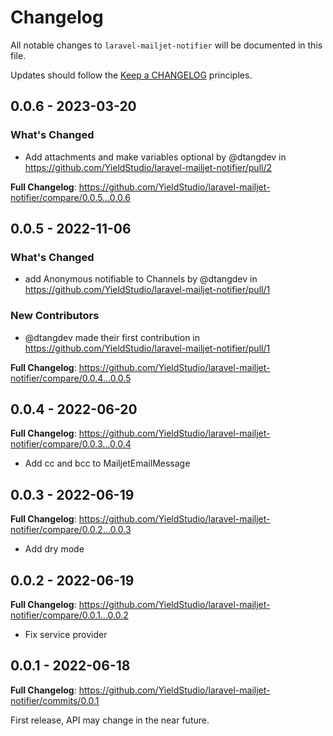# Changelog

All notable changes to `laravel-mailjet-notifier` will be documented in this file.

Updates should follow the [Keep a CHANGELOG](http://keepachangelog.com/) principles.

## 0.0.6 - 2023-03-20

### What's Changed

- Add attachments and make variables optional by @dtangdev in https://github.com/YieldStudio/laravel-mailjet-notifier/pull/2

**Full Changelog**: https://github.com/YieldStudio/laravel-mailjet-notifier/compare/0.0.5...0.0.6

## 0.0.5 - 2022-11-06

### What's Changed

- add Anonymous notifiable to Channels by @dtangdev in https://github.com/YieldStudio/laravel-mailjet-notifier/pull/1

### New Contributors

- @dtangdev made their first contribution in https://github.com/YieldStudio/laravel-mailjet-notifier/pull/1

**Full Changelog**: https://github.com/YieldStudio/laravel-mailjet-notifier/compare/0.0.4...0.0.5

## 0.0.4 - 2022-06-20

**Full Changelog**: https://github.com/YieldStudio/laravel-mailjet-notifier/compare/0.0.3...0.0.4

- Add cc and bcc to MailjetEmailMessage

## 0.0.3 - 2022-06-19

**Full Changelog**: https://github.com/YieldStudio/laravel-mailjet-notifier/compare/0.0.2...0.0.3

- Add dry mode

## 0.0.2 - 2022-06-19

**Full Changelog**: https://github.com/YieldStudio/laravel-mailjet-notifier/compare/0.0.1...0.0.2

- Fix service provider

## 0.0.1 - 2022-06-18

**Full Changelog**: https://github.com/YieldStudio/laravel-mailjet-notifier/commits/0.0.1

First release, API may change in the near future.

